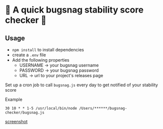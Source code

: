 # 🐛 A quick bugsnag stability score checker 🐞

## Usage

-   `npm install` to install dependencies
-   create a `.env` file
-   Add the following properties
    -   USERNAME -> your bugsnag username
    -   PASSWORD -> your bugsnag password
    -   URL -> url to your project's releases page

Set up a cron job to call `bugsnag.js` every day to get notified of your stability score

Example

`30 10 * * 1-5 /usr/local/bin/node /Users/******/bugsnag-checker/bugsnag.js`

[screenshot](./screenshot.png)
